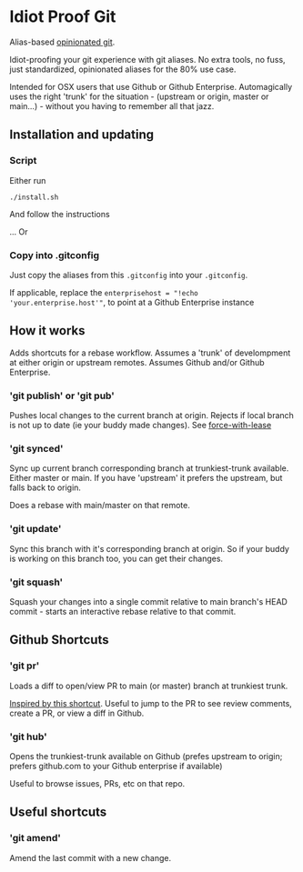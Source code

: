 # Idiot Proof Git

Alias-based [opinionated git](https://softwaredoug.com/blog/2022/11/09/idiot-proof-git-aliases.html).

Idiot-proofing your git experience with git aliases. No extra tools, no fuss, just standardized, opinionated aliases for the 80% use case. 

Intended for OSX users that use Github or Github Enterprise. Automagically uses the right 'trunk' for the situation - (upstream or origin, master or main...) - without you having to remember all that jazz.

## Installation and updating

### Script

Either run

```
./install.sh
```

And follow the instructions

... Or

### Copy into .gitconfig

Just copy the aliases from this `.gitconfig` into your `.gitconfig`. 

If applicable, replace the `enterprisehost = "!echo 'your.enterprise.host'"`, to point at a Github Enterprise instance

## How it works

Adds shortcuts for a rebase workflow. Assumes a 'trunk' of develompment at either origin or upstream remotes. Assumes Github and/or Github Enterprise.

### 'git publish' or 'git pub'

Pushes local changes to the current branch at origin. Rejects if local branch is not up to date (ie your buddy made changes). See [force-with-lease](https://itnext.io/git-force-vs-force-with-lease-9d0e753e8c41?gi=569651c36210)

### 'git synced'

Sync up current branch corresponding branch at trunkiest-trunk available. Either master or main. If you have 'upstream' it prefers the upstream, but falls back to origin.

Does a rebase with main/master on that remote.

### 'git update'

Sync this branch with it's corresponding branch at origin. So if your buddy is working on this branch too, you can get their changes.

### 'git squash'

Squash your changes into a single commit relative to main branch's HEAD commit - starts an interactive rebase relative to that commit.

## Github Shortcuts

### 'git pr'

Loads a diff to open/view PR to main (or master) branch at trunkiest trunk.

[Inspired by this shortcut](https://salferrarello.com/git-alias-open-pull-request-github). Useful to jump to the PR to see review comments, create a PR, or view a diff in Github.

### 'git hub'

Opens the trunkiest-trunk available on Github (prefes upstream to origin; prefers github.com to your Github enterprise if available)

Useful to browse issues, PRs, etc on that repo.

## Useful shortcuts

### 'git amend'

Amend the last commit with a new change.
